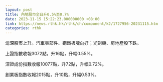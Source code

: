 ```yaml
---
layout: post
title: 內地股市全日升0.5%至0.7%
date: 2023-11-15 15:22:23.000000000 +08:00
link: https://news.rthk.hk/rthk/ch/component/k2/1727956-20231115.htm
categories: rthk
---
```


滬深股市上升。汽車零部件、鋼鐵板塊向好；光刻機、房地產股下跌。

上證指數收報3072點，升16點，升幅0.55%。

深證成份指數收報10077點，升72點，升幅0.72%。

創業板指數收報2015點，升10點，升幅0.53%。
